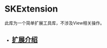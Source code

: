 # SKExtension
此库为一个简单扩展工具库，不涉及View相关操作。  
- ## [扩展介绍](https://github.com/SilverIceKey/SKExtension/wiki/%E6%89%A9%E5%B1%95%E4%BB%8B%E7%BB%8D)